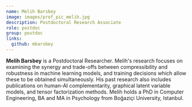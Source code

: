 ```yaml
---
name: Melih Barsbey
image: images/prof_pic_melih.jpg
description: Postdoctoral Research Associate
role: postdoc
group: postdoc
links:
  github: mbarsbey
---
```


<strong>Melih Barsbey</strong> is a Postdoctoral Researcher. Melih's research focuses on examining the synergy and trade-offs between compressibility and robustness in machine learning models, and training decisions which allow these to be obtained simultaneously. His past research also includes publications on human-AI complementarity, graphical latent variable models, and tensor factorization methods. Melih holds a PhD in Computer Engineering, BA and MA in Psychology from Boğaziçi University, Istanbul.
